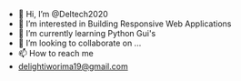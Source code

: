 - 👋 Hi, I’m @Deltech2020
- 👀 I’m interested in Building Responsive Web Applications
- 🌱 I’m currently learning Python Gui's
- 💞️ I’m looking to collaborate on ...
- 📫 How to reach me 
- delightiworima19@gmail.com

<!---
Deltech2020/Deltech2020 is a ✨ special ✨ repository because its `README.md` (this file) appears on your GitHub profile.
You can click the Preview link to take a look at your changes.
--->
